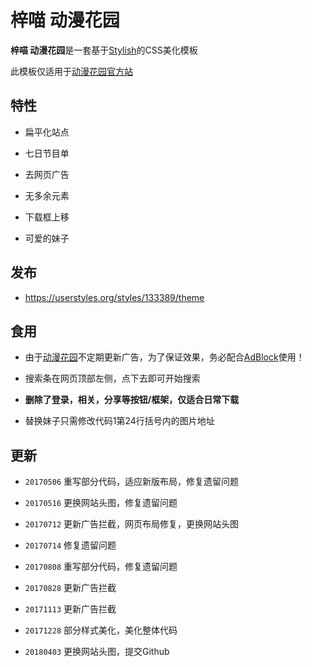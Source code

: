 # 梓喵 动漫花园

**梓喵 动漫花园**是一套基于[Stylish](https://github.com/stylish-userstyles/stylish)的CSS美化模板

此模板仅适用于[动漫花园官方站](https://share.dmhy.org/)

## 特性

* 扁平化站点

* 七日节目单

* 去网页广告

* 无多余元素

* 下载框上移

* 可爱的妹子

## 发布

* https://userstyles.org/styles/133389/theme

## 食用

* 由于[动漫花园](https://share.dmhy.org/)不定期更新广告，为了保证效果，务必配合[AdBlock](https://chrome.google.com/webstore/detail/adblock/gighmmpiobklfepjocnamgkkbiglidom)使用！

* 搜索条在网页顶部左侧，点下去即可开始搜索

* **删除了登录，相关，分享等按钮/框架，仅适合日常下载**

* 替换妹子只需修改代码1第24行括号内的图片地址

## 更新

* `20170506` 重写部分代码，适应新版布局，修复遗留问题

* `20170516` 更换网站头图，修复遗留问题

* `20170712` 更新广告拦截，网页布局修复，更换网站头图

* `20170714` 修复遗留问题

* `20170808` 重写部分代码，修复遗留问题

* `20170828` 更新广告拦截

* `20171113` 更新广告拦截

* `20171228` 部分样式美化，美化整体代码

* `20180403` 更换网站头图，提交Github
